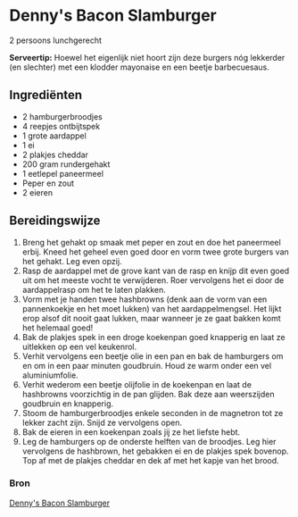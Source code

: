 # Denny's Bacon Slamburger

2 persoons lunchgerecht

**Serveertip:** Hoewel het eigenlijk niet hoort zijn deze burgers nóg lekkerder (en slechter) met een klodder mayonaise en een beetje barbecuesaus.

## Ingrediënten

- 2 hamburgerbroodjes
- 4 reepjes ontbijtspek
- 1 grote aardappel
- 1 ei
- 2 plakjes cheddar
- 200 gram rundergehakt
- 1 eetlepel paneermeel
- Peper en zout
- 2 eieren

## Bereidingswijze

1. Breng het gehakt op smaak met peper en zout en doe het paneermeel erbij. Kneed het geheel even goed door en vorm twee grote burgers van het gehakt. Leg even opzij.
2. Rasp de aardappel met de grove kant van de rasp en knijp dit even goed uit om het meeste vocht te verwijderen. Roer vervolgens het ei door de aardappelrasp om het te laten plakken.
3. Vorm met je handen twee hashbrowns (denk aan de vorm van een pannenkoekje en het moet lukken) van het aardappelmengsel. Het lijkt erop alsof dit nooit gaat lukken, maar wanneer je ze gaat bakken komt het helemaal goed!
4. Bak de plakjes spek in een droge koekenpan goed knapperig en laat ze uitlekken op een vel keukenrol.
5. Verhit vervolgens een beetje olie in een pan en bak de hamburgers om en om in een paar minuten goudbruin. Houd ze warm onder een vel aluminiumfolie.
6. Verhit wederom een beetje olijfolie in de koekenpan en laat de hashbrowns voorzichtig in de pan glijden. Bak deze aan weerszijden goudbruin en knapperig.
7. Stoom de hamburgerbroodjes enkele seconden in de magnetron tot ze lekker zacht zijn. Snijd ze vervolgens open.
8. Bak de eieren in een koekenpan zoals jij ze het liefste hebt.
9. Leg de hamburgers op de onderste helften van de broodjes. Leg hier vervolgens de hashbrown, het gebakken ei en de plakjes spek bovenop. Top af met de plakjes cheddar en dek af met het kapje van het brood.

### Bron

[Denny's Bacon Slamburger](http://www.ohmyfoodness.nl/omf-kookt/diner-omf-eet/fastfood-friday-dennys-bacon-slamburger)
